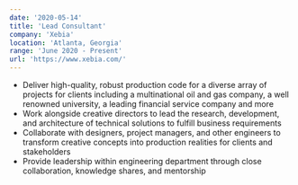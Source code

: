 ```yaml
---
date: '2020-05-14'
title: 'Lead Consultant'
company: 'Xebia'
location: 'Atlanta, Georgia'
range: 'June 2020 - Present'
url: 'https://www.xebia.com/'
---
```


- Deliver high-quality, robust production code for a diverse array of projects for clients including a multinational oil and gas company, a well renowned university, a leading financial service company and more
- Work alongside creative directors to lead the research, development, and architecture of technical solutions to fulfill business requirements
- Collaborate with designers, project managers, and other engineers to transform creative concepts into production realities for clients and stakeholders
- Provide leadership within engineering department through close collaboration, knowledge shares, and mentorship
